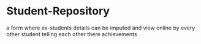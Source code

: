 # Student-Repository
a form where ex-students details can be imputed and view online by every other student telling each other there achievements 
